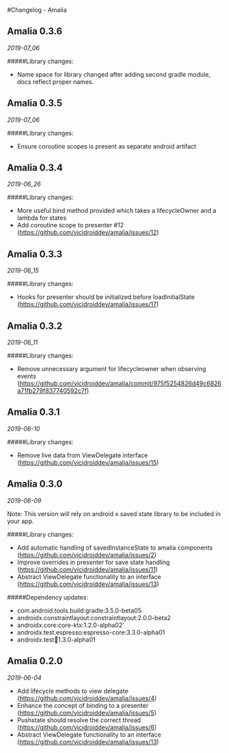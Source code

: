 #Changelog - Amalia

## Amalia 0.3.6

_2019-07_06_

#####Library changes:

* Name space for library changed after adding second gradle module, docs reflect proper names.


## Amalia 0.3.5

_2019-07_06_

#####Library changes:

* Ensure coroutine scopes is present as separate android artifact


## Amalia 0.3.4

_2019-06_26_

#####Library changes:

* More useful bind method provided which takes a lifecycleOwner and a lambda for states
* Add coroutine scope to presenter #12 (https://github.com/vicidroiddev/amalia/issues/12)


## Amalia 0.3.3

_2019-06_15_

#####Library changes:

* Hooks for presenter should be initialized before loadInitialState (https://github.com/vicidroiddev/amalia/issues/17)


## Amalia 0.3.2

_2019-06_11_

#####Library changes:

* Remove unnecessary argument for lifecycleowner when observing events (https://github.com/vicidroiddev/amalia/commit/975f5254826d49c6826a71fb279f837740592c7f)


## Amalia 0.3.1

_2019-06-10_

#####Library changes:

* Remove live data from ViewDelegate interface (https://github.com/vicidroiddev/amalia/issues/15)


## Amalia 0.3.0

_2019-06-09_

Note: This version will rely on android x saved state library to be included in your app.

#####Library changes:

* Add automatic handling of savedInstanceState to amalia components (https://github.com/vicidroiddev/amalia/issues/2)
* Improve overrides in presenter for save state handling (https://github.com/vicidroiddev/amalia/issues/11)
* Abstract ViewDelegate functionality to an interface (https://github.com/vicidroiddev/amalia/issues/13)

#####Dependency updates:

* com.android.tools.build:gradle:3.5.0-beta05
* androidx.constraintlayout:constraintlayout:2.0.0-beta2
* androidx.core:core-ktx:1.2.0-alpha02'
* androidx.test.espresso:espresso-core:3.3.0-alpha01
* androidx.test:runner:1.3.0-alpha01

## Amalia 0.2.0

_2019-06-04_

* Add lifecycle methods to view delegate (https://github.com/vicidroiddev/amalia/issues/4)
* Enhance the concept of binding to a presenter (https://github.com/vicidroiddev/amalia/issues/5)
* Pushstate should resolve the correct thread (https://github.com/vicidroiddev/amalia/issues/6)
* Abstract ViewDelegate functionality to an interface (https://github.com/vicidroiddev/amalia/issues/13)